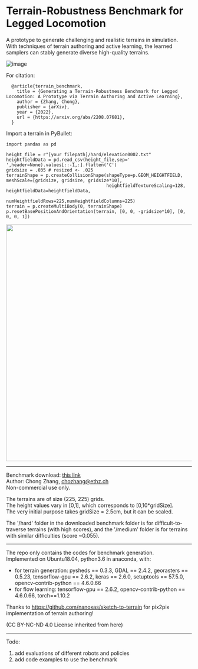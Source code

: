 # Terrain-Robustness Benchmark for Legged Locomotion
A prototype to generate challenging and realistic terrains in simulation.  
With techniques of terrain authoring and active learning, the learned samplers can stably generate diverse high-quality terrains.   

![image](https://user-images.githubusercontent.com/54518250/185016398-cbbd36d1-745e-4712-b962-bab8874f4043.png)


For citation:
```
  @article{terrain_benchmark,
    title = {Generating a Terrain-Robustness Benchmark for Legged Locomotion: A Prototype via Terrain Authoring and Active Learning},
    author = {Zhang, Chong},
    publisher = {arXiv},
    year = {2022},
    url = {https://arxiv.org/abs/2208.07681},
  }
```

Import a terrain in PyBullet:
```
import pandas as pd

height_file = r"[your filepath]/hard/elevation0002.txt"
heightfieldData = pd.read_csv(height_file,sep=' ',header=None).values[::-1,:].flatten('C')
gridsize = .035 # resized <- .025
terrainShape = p.createCollisionShape(shapeType=p.GEOM_HEIGHTFIELD, meshScale=[gridsize, gridsize, gridsize*10],
                                      heightfieldTextureScaling=128, heightfieldData=heightfieldData, 
                                      numHeightfieldRows=225,numHeightfieldColumns=225)
terrain = p.createMultiBody(0, terrainShape)
p.resetBasePositionAndOrientation(terrain, [0, 0, -gridsize*10], [0, 0, 0, 1])
```
<img src="https://user-images.githubusercontent.com/54518250/185296654-ffe728d5-e998-41ea-9e01-c0013c4d7e88.png" width="640">

----  
Benchmark download: [this link](https://drive.google.com/file/d/1UhRwr-dWzaZzV3hVsSNXyHTm6ZkUaQJP/view?usp=sharing)    
Author: Chong Zhang, chozhang@ethz.ch    
Non-commercial use only.   

The terrains are of size (225, 225) grids.  
The height values vary in [0,1], which corresponds to [0,10*gridSize].  
The very initial purpose takes gridSize = 2.5cm, but it can be scaled.  

The '/hard' folder in the downloaded benchmark folder is for difficult-to-traverse terrains (with high scores), and the '/medium' folder is for terrains with similar difficulties (score ~0.055).

----  

The repo only contains the codes for benchmark generation.   
Implemented on Ubuntu18.04, python3.6 in anaconda,
with:
+ for terrain generation: pysheds == 0.3.3, GDAL == 2.4.2, georasters == 0.5.23, tensorflow-gpu == 2.6.2, keras == 2.6.0, setuptools == 57.5.0, opencv-contrib-python == 4.6.0.66   
+ for flow learning: tensorflow-gpu == 2.6.2, opencv-contrib-python == 4.6.0.66, torch==1.10.2      


Thanks to https://github.com/nanoxas/sketch-to-terrain for pix2pix implementation of terrain authoring!       

(CC BY-NC-ND 4.0 License inherited from here)

--- 
Todo:
1. add evaluations of different robots and policies    
2. add code examples to use the benchmark  



